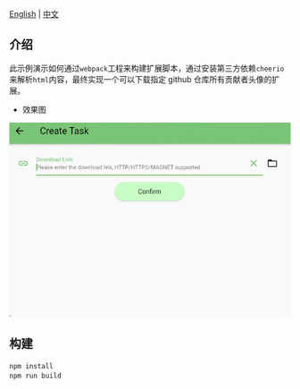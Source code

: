 [English](README.md) | [中文](README_zh-CN.md)

## 介绍

此示例演示如何通过`webpack`工程来构建扩展脚本，通过安装第三方依赖`cheerio`来解析`html`内容，最终实现一个可以下载指定 github 仓库所有贡献者头像的扩展。

- 效果图

![](.img/example.gif)

## 构建

```bash
npm install
npm run build
```
